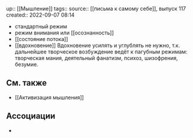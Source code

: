 up:: [[Мышление]]
tags:: 
source:: [[письма к самому себе]], выпуск 117
created:: 2022-09-07 08:14

- стандартный режим
- режим внимания или [[осознанность]]
- [[состояние потока]]
- [[вдохновение]]
Вдохновение усилять и углублять не нужно, т.к. дальнейшее творческое возбуждение ведёт к пагубным режимам: творческая мания, деятельный фанатизм, психоз, шизофрения, безумие.

## См. также
- [[Активизация мышления]]

## Ассоциации
- 